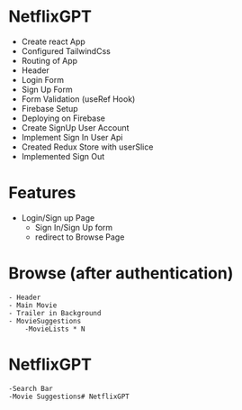 # NetflixGPT
- Create react App
- Configured TailwindCss
- Routing of App
- Header
- Login Form
- Sign Up Form
- Form Validation (useRef Hook)
- Firebase Setup 
- Deploying on Firebase
- Create SignUp User Account
- Implement Sign In User Api
- Created Redux Store with userSlice
- Implemented Sign Out

# Features
- Login/Sign up Page
    - Sign In/Sign Up form
    - redirect to Browse Page

# Browse (after authentication)
    - Header
    - Main Movie
    - Trailer in Background
    - MovieSuggestions
        -MovieLists * N
    
# NetflixGPT
    -Search Bar
    -Movie Suggestions# NetflixGPT


